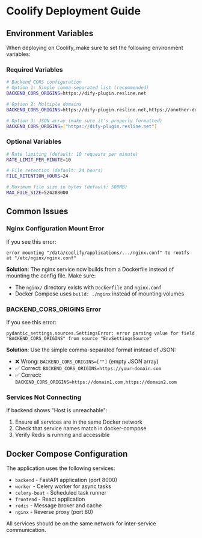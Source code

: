 # Coolify Deployment Guide

## Environment Variables

When deploying on Coolify, make sure to set the following environment variables:

### Required Variables

```bash
# Backend CORS configuration
# Option 1: Simple comma-separated list (recommended)
BACKEND_CORS_ORIGINS=https://dify-plugin.resline.net

# Option 2: Multiple domains
BACKEND_CORS_ORIGINS=https://dify-plugin.resline.net,https://another-domain.com

# Option 3: JSON array (make sure it's properly formatted)
BACKEND_CORS_ORIGINS=["https://dify-plugin.resline.net"]
```

### Optional Variables

```bash
# Rate limiting (default: 10 requests per minute)
RATE_LIMIT_PER_MINUTE=10

# File retention (default: 24 hours)
FILE_RETENTION_HOURS=24

# Maximum file size in bytes (default: 500MB)
MAX_FILE_SIZE=524288000
```

## Common Issues

### Nginx Configuration Mount Error

If you see this error:
```
error mounting "/data/coolify/applications/.../nginx.conf" to rootfs at "/etc/nginx/nginx.conf"
```

**Solution**: The nginx service now builds from a Dockerfile instead of mounting the config file. Make sure:
- The `nginx/` directory exists with `Dockerfile` and `nginx.conf`
- Docker Compose uses `build: ./nginx` instead of mounting volumes

### BACKEND_CORS_ORIGINS Error

If you see this error:
```
pydantic_settings.sources.SettingsError: error parsing value for field "BACKEND_CORS_ORIGINS" from source "EnvSettingsSource"
```

**Solution**: Use the simple comma-separated format instead of JSON:
- ❌ Wrong: `BACKEND_CORS_ORIGINS=[""]` (empty JSON array)
- ✅ Correct: `BACKEND_CORS_ORIGINS=https://your-domain.com`
- ✅ Correct: `BACKEND_CORS_ORIGINS=https://domain1.com,https://domain2.com`

### Services Not Connecting

If backend shows "Host is unreachable":
1. Ensure all services are in the same Docker network
2. Check that service names match in docker-compose
3. Verify Redis is running and accessible

## Docker Compose Configuration

The application uses the following services:
- `backend` - FastAPI application (port 8000)
- `worker` - Celery worker for async tasks
- `celery-beat` - Scheduled task runner
- `frontend` - React application
- `redis` - Message broker and cache
- `nginx` - Reverse proxy (port 80)

All services should be on the same network for inter-service communication.